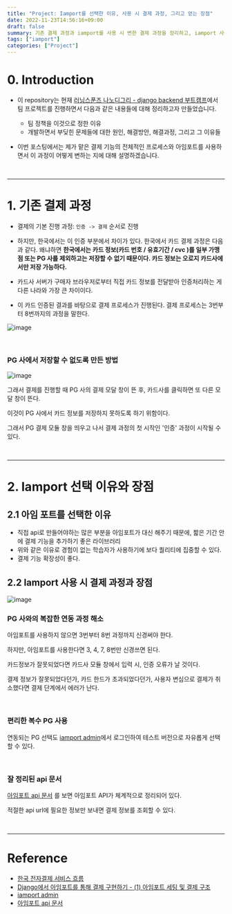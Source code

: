 ```yaml
---
title: "Project: Iamport를 선택한 이유, 사용 시 결제 과정, 그리고 얻는 장점"
date: 2022-11-23T14:56:16+09:00
draft: false
summary: 기존 결제 과정과 iamport를 사용 시 변한 결제 과정을 정리하고, iamport 사용 시 얻는 장점들에 대해 정리해본다.
tags: ["iamport"]
categories: ["Project"]
---
```


# 0. Introduction

- 이 repository는 현재 [러닝스푼즈 나노디그리 - django backend 부트캠프](https://learningspoons.com/course/detail/django-backend/)에서 팀 프로젝트를 진행하면서 다음과 같은 내용들에 대해 정리하고자 만들었습니다. 
    - 팀 정책을 이것으로 정한 이유 
    - 개발하면서 부딪힌 문제들에 대한 원인, 해결방안, 해결과정, 그리고 그 이유들

- 이번 포스팅에서는 제가 맡은 결제 기능의 전체적인 프로세스와 아임포트를 사용하면서 이 과정이 어떻게 변하는 지에 대해 설명하겠습니다.

<br>

---

# 1. 기존 결제 과정

- 결제의 기본 진행 과정: `인증 -> 결제` 순서로 진행

- 하지만, 한국에서는 이 인증 부분에서 차이가 있다. 한국에서 카드 결제 과정은 다음과 같다. 왜냐하면 **한국에서는 카드 정보(카드 번호 / 유효기간 / cvc )를 일부 가맹점 또는 PG 사를 제외하고는 저장할 수 없기 때문이다. 카드 정보는 오로지 카드사에서만 저장 가능하다.**

- 카드사 서버가 구매자 브라우저로부터 직접 카드 정보를 전달받아 인증처리하는 게 다른 나라와 가장 큰 차이이다. 

- 이 카드 인증된 결과를 바탕으로 결제 프로세스가 진행된다. 결제 프로세스는 3번부터 8번까지의 과정을 말한다.

![image](https://github.com/iamport/iamport-manual/raw/master/%EC%9D%B8%EC%A6%9D%EA%B2%B0%EC%A0%9C/screenshot/background/gateway.png)

<br>

### PG 사에서 저장할 수 없도록 만든 방법

![image](https://github.com/iamport/iamport-manual/raw/master/%EC%9D%B8%EC%A6%9D%EA%B2%B0%EC%A0%9C/screenshot/background/authentication.png)

그래서 결제를 진행할 때 PG 사의 결제 모달 창이 뜬 후, 카드사를 클릭하면 또 다른 모달 창이 뜬다. 

이것이 PG 사에서 카드 정보를 저장하지 못하도록 하기 위함이다.  

그래서 PG 결제 모듈 창을 띄우고 나서 결제 과정의 첫 시작인 '인증' 과정이 시작될 수 있다.  


<br>

---

# 2. Iamport 선택 이유와 장점

## 2.1 아임 포트를 선택한 이유

- 직접 api로 만들어야하는 많은 부분을 아임포트가 대신 해주기 때문에, 짧은 기간 안에 결제 기능을 추가하기 좋은 라이브러리    
- 위와 같은 이유로 경험이 없는 학습자가 사용하기에 보다 퀄리티에 집중할 수 있다.      
- 결제 기능 확장성이 좋다.  

## 2.2 Iamport 사용 시 결제 과정과 장점


![image](https://img1.daumcdn.net/thumb/R1280x0/?scode=mtistory2&fname=https%3A%2F%2Fblog.kakaocdn.net%2Fdn%2FbPD9AA%2Fbtq4RTJI0yA%2Fvte6tpserXhooyq49PHcF1%2Fimg.png)

### PG 사와의 복잡한 연동 과정 해소


아임포트를 사용하지 않으면 3번부터 8번 과정까지 신경써야 한다.

하지만, 아임포트를 사용한다면 3, 4, 7, 8번만 신경쓰면 된다. 

카드정보가 잘못되었다면 카드사 모듈 창에서 입력 시, 인증 오류가 날 것이다. 

결제 정보가 잘못되었다던가, 카드 한드가 초과되었다던가, 사용자 변심으로 결제가 취소했다면 결제 단계에서 에러가 난다.  

<br>

### 편리한 복수 PG 사용  

연동되는 PG 선택도 [iamport admin](https://admin.iamport.kr/auth/signin)에서 로그인하여 테스트 버전으로 자유롭게 선택할 수 있다.  


<br>

### 잘 정리된 api 문서

[아임포트 api 문서](https://api.iamport.kr/) 를 보면 아임포트 API가 체계적으로 정리되어 있다.

적절한 api url에 필요한 정보만 보내면 결제 정보를 조회할 수 있다.  



<br>

---

# Reference 

- [한국 전자결제 서비스 흐름](https://github.com/iamport/iamport-manual/blob/master/%EC%9D%B8%EC%A6%9D%EA%B2%B0%EC%A0%9C/background.md)  
- [Django에서 아임포트를 통해 결제 구현하기 - (1) 아임포트 세팅 및 결제 구조](https://skyseven73.tistory.com/17)  
- [iamport admin](https://admin.iamport.kr/auth/signin)
- [아임포트 api 문서](https://api.iamport.kr/)   